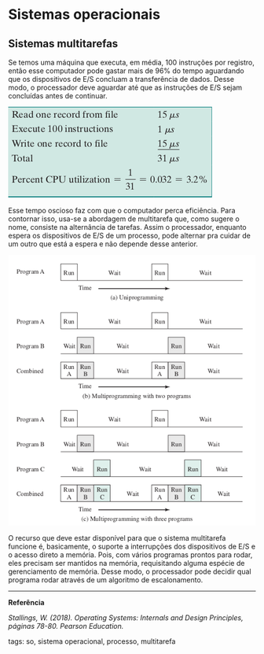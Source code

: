 # Sistemas operacionais

## Sistemas multitarefas

Se temos uma máquina que executa, em média, 100 instruções por registro, então esse computador pode gastar mais de 96% do tempo aguardando que os dispositivos de E/S concluam a transferência de dados. Desse modo, o processador deve aguardar até que as instruções de E/S sejam concluídas antes de continuar.

![Cálculo do uso do processador](./img/porcentagemUsoProcesso.png)

Esse tempo oscioso faz com que o computador perca eficiência. Para contornar isso, usa-se a abordagem de multitarefa que, como sugere o nome, consiste na alternância de tarefas. Assim o processador, enquanto espera os dispositivos de E/S de um processo, pode alternar pra cuidar de um outro que está a espera e não depende desse anterior.

![Multitarefas](./img/multitarefa.png)

O recurso que deve estar disponível para que o sistema multitarefa funcione é, basicamente, o suporte a interrupções dos dispositivos de E/S e o acesso direto a memória. Pois, com vários programas prontos para rodar, eles precisam ser mantidos na memória, requisitando alguma espécie de gerenciamento de memória. Desse modo, o processador pode decidir qual programa rodar através de um algoritmo de escalonamento.

---

**Referência**

*Stallings, W. (2018). Operating Systems: Internals and Design Principles, páginas 78-80. Pearson Education.*

tags: so, sistema operacional, processo, multitarefa